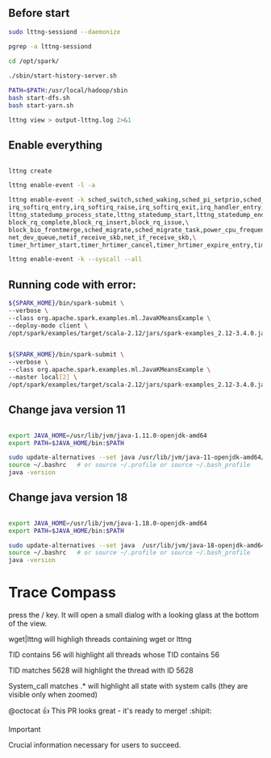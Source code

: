 
## Before start
```bash
sudo lttng-sessiond --daemonize

pgrep -a lttng-sessiond

cd /opt/spark/
 
./sbin/start-history-server.sh

PATH=$PATH:/usr/local/hadoop/sbin
bash start-dfs.sh
bash start-yarn.sh

lttng view > output-lttng.log 2>&1

```

## Enable everything

```bash

lttng create

lttng enable-event -l -a

lttng enable-event -k sched_switch,sched_waking,sched_pi_setprio,sched_process_fork,sched_process_exit,sched_process_free,sched_wakeup,\
irq_softirq_entry,irq_softirq_raise,irq_softirq_exit,irq_handler_entry,irq_handler_exit,\
lttng_statedump_process_state,lttng_statedump_start,lttng_statedump_end,lttng_statedump_network_interface,lttng_statedump_block_device,\
block_rq_complete,block_rq_insert,block_rq_issue,\
block_bio_frontmerge,sched_migrate,sched_migrate_task,power_cpu_frequency,\
net_dev_queue,netif_receive_skb,net_if_receive_skb,\
timer_hrtimer_start,timer_hrtimer_cancel,timer_hrtimer_expire_entry,timer_hrtimer_expire_exit

lttng enable-event -k --syscall --all

```


## Running code with error: 

```bash
${SPARK_HOME}/bin/spark-submit \
--verbose \
--class org.apache.spark.examples.ml.JavaKMeansExample \
--deploy-mode client \
/opt/spark/examples/target/scala-2.12/jars/spark-examples_2.12-3.4.0.jar 5


${SPARK_HOME}/bin/spark-submit \
--verbose \
--class org.apache.spark.examples.ml.JavaKMeansExample \
--master local[2] \
/opt/spark/examples/target/scala-2.12/jars/spark-examples_2.12-3.4.0.jar 5
```



## Change java version 11
```bash

export JAVA_HOME=/usr/lib/jvm/java-1.11.0-openjdk-amd64
export PATH=$JAVA_HOME/bin:$PATH

sudo update-alternatives --set java /usr/lib/jvm/java-11-openjdk-amd64/bin/java
source ~/.bashrc   # or source ~/.profile or source ~/.bash_profile
java -version
```

## Change java version 18

```bash

export JAVA_HOME=/usr/lib/jvm/java-1.18.0-openjdk-amd64
export PATH=$JAVA_HOME/bin:$PATH

sudo update-alternatives --set java  /usr/lib/jvm/java-18-openjdk-amd64/bin/java 
source ~/.bashrc   # or source ~/.profile or source ~/.bash_profile
java -version

```
# Trace Compass

press the / key. It will open a small dialog with a looking glass at the bottom of the view.

wget|lttng will highligh threads containing wget or lttng

TID contains 56 will highlight all threads whose TID contains 56

TID matches 5628 will highlight the thread with ID 5628

System_call matches .* will highlight all state with system calls (they are visible only when zoomed)

@octocat :+1: This PR looks great - it's ready to merge! :shipit:


> [!IMPORTANT]
> Crucial information necessary for users to succeed.
